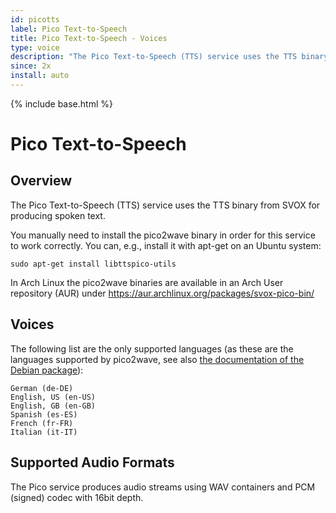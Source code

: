 ```yaml
---
id: picotts
label: Pico Text-to-Speech
title: Pico Text-to-Speech - Voices
type: voice
description: "The Pico Text-to-Speech (TTS) service uses the TTS binary from SVOX for producing spoken text."
since: 2x
install: auto
---
```


<!-- Attention authors: Do not edit directly. Please add your changes to the appropriate source repository -->

{% include base.html %}

# Pico Text-to-Speech

## Overview

The Pico Text-to-Speech (TTS) service uses the TTS binary from SVOX for producing spoken text.

You manually need to install the pico2wave binary in order for this service to work correctly. You can,
e.g., install it with apt-get on an Ubuntu system:

```
sudo apt-get install libttspico-utils
```

In Arch Linux the pico2wave binaries are available in an Arch User repository (AUR) under
https://aur.archlinux.org/packages/svox-pico-bin/

## Voices

The following list are the only supported languages (as these are the languages supported by
pico2wave, see also [the documentation of the Debian package](https://packages.debian.org/de/wheezy/libttspico-utils)):

```
German (de-DE)
English, US (en-US)
English, GB (en-GB)
Spanish (es-ES)
French (fr-FR)
Italian (it-IT)
```

## Supported Audio Formats

The Pico service produces audio streams using WAV containers and PCM (signed) codec with 16bit depth.
